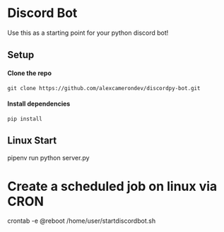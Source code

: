 # Discord Bot

Use this as a starting point for your python discord bot!

## Setup

#### Clone the repo

```
git clone https://github.com/alexcamerondev/discordpy-bot.git
```

#### Install dependencies

```
pip install
```


## Linux Start
pipenv run python server.py


# Create a scheduled job on linux via CRON

crontab -e
@reboot  /home/user/startdiscordbot.sh